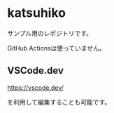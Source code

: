 # katsuhiko

サンプル用のレポジトリです。

GitHub Actionsは使っていません。

## VSCode.dev

https://vscode.dev/

を利用して編集することも可能です。
